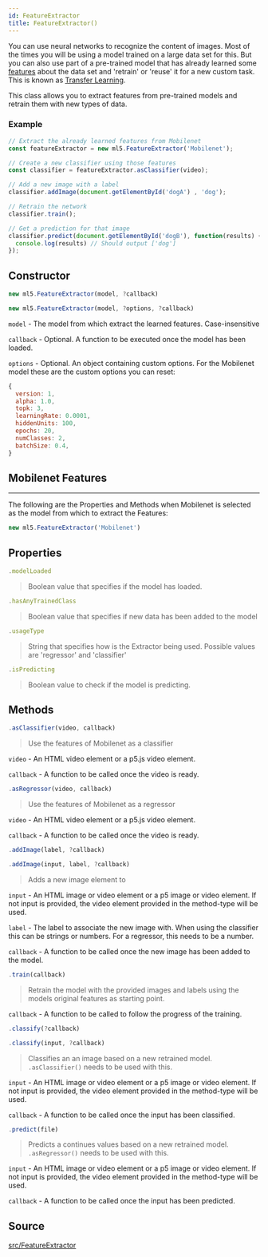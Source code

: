 ```yaml
---
id: FeatureExtractor
title: FeatureExtractor()
---
```


You can use neural networks to recognize the content of images. Most of the times you will be using a model trained on a large data set for this. But you can also use part of a pre-trained model that has already learned some [features]() about the data set and 'retrain' or 'reuse' it for a new custom task. This is known as [Transfer Learning]().

This class allows you to extract features from pre-trained models and retrain them with new types of data.

### Example

```javascript
// Extract the already learned features from Mobilenet
const featureExtractor = new ml5.FeatureExtractor('Mobilenet');

// Create a new classifier using those features
const classifier = featureExtractor.asClassifier(video);

// Add a new image with a label
classifier.addImage(document.getElementById('dogA') , 'dog');

// Retrain the network
classifier.train();

// Get a prediction for that image
classifier.predict(document.getElementById('dogB'), function(results) {
  console.log(results) // Should output ['dog']
});
```

## Constructor
  ```javascript
  new ml5.FeatureExtractor(model, ?callback)
  ```

  ```javascript
  new ml5.FeatureExtractor(model, ?options, ?callback)
  ```
  `model` - The model from which extract the learned features. Case-insensitive

  `callback` - Optional. A function to be executed once the model has been loaded.

  `options` - Optional. An object containing custom options. For the Mobilenet model these are the custom options you can reset:
  ```javascript
  {   
    version: 1,
    alpha: 1.0,
    topk: 3,
    learningRate: 0.0001,
    hiddenUnits: 100,
    epochs: 20,
    numClasses: 2,
    batchSize: 0.4, 
  }
  ```
## Mobilenet Features
--- 

The following are the Properties and Methods when Mobilenet is selected as the model from which to extract the Features:

```javascript
new ml5.FeatureExtractor('Mobilenet')
```

## Properties

  ```javascript
  .modelLoaded
  ```
  > Boolean value that specifies if the model has loaded.

  ```javascript
  .hasAnyTrainedClass
  ```
  > Boolean value that specifies if new data has been added to the model 

  ```javascript
  .usageType
  ```
  > String that specifies how is the Extractor being used. Possible values are 'regressor' and 'classifier'

  ```javascript
  .isPredicting
  ```
  > Boolean value to check if the model is predicting.


## Methods

  ```javascript
  .asClassifier(video, callback)
  ```
  > Use the features of Mobilenet as a classifier

  `video` - An HTML video element or a p5.js video element.

  `callback` - A function to be called once the video is ready.

  ```javascript
  .asRegressor(video, callback)
  ```
  > Use the features of Mobilenet as a regressor

  `video` - An HTML video element or a p5.js video element.

  `callback` - A function to be called once the video is ready.

  ```javascript
  .addImage(label, ?callback)
  ```
  ```javascript
  .addImage(input, label, ?callback)
  ```
  > Adds a new image element to 

  `input` -  An HTML image or video element or a p5 image or video element. If not input is provided, the video element provided in the method-type will be used.

  `label` -  The label to associate the new image with. When using the classifier this can be strings or numbers. For a regressor, this needs to be a number.

  `callback` - A function to be called once the new image has been added to the model.


  ```javascript
  .train(callback)
  ```
  > Retrain the model with the provided images and labels using the models original features as starting point.

  `callback` - A function to be called to follow the progress of the training.

  ```javascript
  .classify(?callback)
  ```
  ```javascript
  .classify(input, ?callback)
  ```
  > Classifies an an image based on a new retrained model. `.asClassifier()` needs to be used with this.

  `input` - An HTML image or video element or a p5 image or video element. If not input is provided, the video element provided in the method-type will be used.

  `callback` - A function to be called once the input has been classified.

  ```javascript
  .predict(file)
  ```
  > Predicts a continues values based on a new retrained model. `.asRegressor()` needs to be used with this. 

  `input` - An HTML image or video element or a p5 image or video element. If not input is provided, the video element provided in the method-type will be used.

  `callback` - A function to be called once the input has been predicted.

## Source

[src/FeatureExtractor](https://github.com/ml5js/ml5-library/tree/master/src/FeatureExtractor)